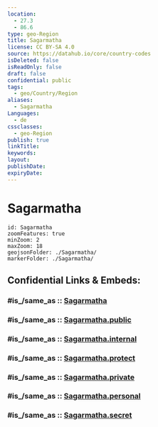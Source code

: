 ```yaml
---
location:
  - 27.3
  - 86.6
type: geo-Region
title: Sagarmatha
license: CC BY-SA 4.0
source: https://datahub.io/core/country-codes
isDeleted: false
isReadOnly: false
draft: false
confidential: public
tags:
  - geo/Country/Region
aliases:
  - Sagarmatha
Languages:
  - de
cssclasses:
  - geo-Region
publish: true
linkTitle:
keywords:
layout:
publishDate:
expiryDate:
---
```


# Sagarmatha

```leaflet
id: Sagarmatha
zoomFeatures: true 
minZoom: 2 
maxZoom: 18
geojsonFolder: ./Sagarmatha/
markerFolder: ./Sagarmatha/
```


## Confidential Links & Embeds: 

### #is_/same_as :: [Sagarmatha](/_Standards/Earth/Continent/Asia/Indian_Subcontinent/Nepal/Regions~Nepal/Nepal~East/counties~East/Sagarmatha.md) 

### #is_/same_as :: [Sagarmatha.public](/_public/Earth/Continent/Asia/Indian_Subcontinent/Nepal/Regions~Nepal/Nepal~East/counties~East/Sagarmatha.public.md) 

### #is_/same_as :: [Sagarmatha.internal](/_internal/Earth/Continent/Asia/Indian_Subcontinent/Nepal/Regions~Nepal/Nepal~East/counties~East/Sagarmatha.internal.md) 

### #is_/same_as :: [Sagarmatha.protect](/_protect/Earth/Continent/Asia/Indian_Subcontinent/Nepal/Regions~Nepal/Nepal~East/counties~East/Sagarmatha.protect.md) 

### #is_/same_as :: [Sagarmatha.private](/_private/Earth/Continent/Asia/Indian_Subcontinent/Nepal/Regions~Nepal/Nepal~East/counties~East/Sagarmatha.private.md) 

### #is_/same_as :: [Sagarmatha.personal](/_personal/Earth/Continent/Asia/Indian_Subcontinent/Nepal/Regions~Nepal/Nepal~East/counties~East/Sagarmatha.personal.md) 

### #is_/same_as :: [Sagarmatha.secret](/_secret/Earth/Continent/Asia/Indian_Subcontinent/Nepal/Regions~Nepal/Nepal~East/counties~East/Sagarmatha.secret.md)

